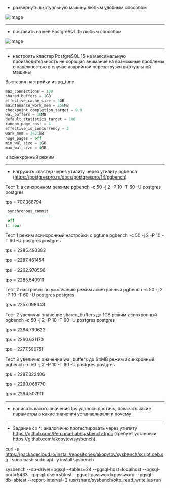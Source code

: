 * развернуть виртуальную машину любым удобным способом

![image](https://github.com/VyacheslavIT/postgre/assets/136000255/6aec0409-feb3-4dc8-b0ab-e3e59dd72f45)

  
------------------------------------------------------
* поставить на неё PostgreSQL 15 любым способом

![image](https://github.com/VyacheslavIT/postgre/assets/136000255/7e370ef8-3c3b-4540-a484-9fd743b50738)
  
-----------------------------------------------------
* настроить кластер PostgreSQL 15 на максимальную производительность не обращая внимание на возможные проблемы с надежностью в случае аварийной перезагрузки виртуальной машины

Выставил настройки из pg_tune

```sql
max_connections = 100
shared_buffers = 1GB
effective_cache_size = 3GB
maintenance_work_mem = 256MB
checkpoint_completion_target = 0.9
wal_buffers = 16MB
default_statistics_target = 100
random_page_cost = 4
effective_io_concurrency = 2
work_mem = 2621kB
huge_pages = off
min_wal_size = 1GB
max_wal_size = 4GB
```

и асинхронный режим

----------------------------------------------------
* нагрузить кластер через утилиту через утилиту pgbench (https://postgrespro.ru/docs/postgrespro/14/pgbench)

Тест 1: в синхронном режиме pgbench -c 50 -j 2 -P 10 -T 60 -U postgres postgres

tps = 707.368794

```sql
 synchronous_commit
--------------------
 off
(1 row)
```
Тест 1 режим асинхронный настройки с pgtune pgbench -c 50 -j 2 -P 10 -T 60 -U postgres postgres

tps = 2285.493382

tps = 2287.461454

tps = 2262.970556

tps = 2285.540911

Тест 2 настройки по умолчанию режим асинхронный pgbench -c 50 -j 2 -P 10 -T 60 -U postgres postgres

tps = 2257.098643

Тест 2 увеличил значение shared_buffers до 1GB режим асинхронный pgbench -c 50 -j 2 -P 10 -T 60 -U postgres postgres

tps = 2284.790622

tps = 2260.621170

tps = 2277.590751

Тест 3 увеличил значение wal_buffers до 64MB режим асинхронный pgbench -c 50 -j 2 -P 10 -T 60 -U postgres postgres

tps = 2287.322406

tps = 2290.068770

tps = 2294.507911



-----------------------------------------------------
* написать какого значения tps удалось достичь, показать какие параметры в какие значения устанавливали и почему


----------------------------------------------------
* Задание со *: аналогично протестировать через утилиту https://github.com/Percona-Lab/sysbench-tpcc (требует установки
https://github.com/akopytov/sysbench)


curl -s https://packagecloud.io/install/repositories/akopytov/sysbench/script.deb.sh | sudo bash
sudo apt -y install sysbench

sysbench --db-driver=pgsql  --tables=24   --pgsql-host=localhost --pgsql-port=5433 --pgsql-user=sbtest --pgsql-password=password --pgsql-db=sbtest --report-interval=2 /usr/share/sysbench/oltp_read_write.lua run

